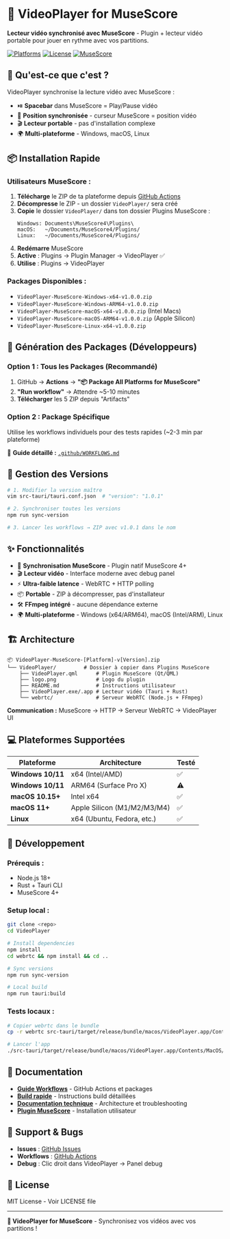 # 🎵 VideoPlayer for MuseScore

**Lecteur vidéo synchronisé avec MuseScore** - Plugin + lecteur vidéo portable pour jouer en rythme avec vos partitions.

[![Platforms](https://img.shields.io/badge/Platforms-Windows%20%7C%20macOS%20%7C%20Linux-blue)](#-supported-platforms)
[![License](https://img.shields.io/badge/License-MIT-green)](#)
[![MuseScore](https://img.shields.io/badge/MuseScore-4%2B-orange)](#)

## 🎯 Qu'est-ce que c'est ?

VideoPlayer synchronise la lecture vidéo avec MuseScore :
- ⏯️ **Spacebar** dans MuseScore = Play/Pause vidéo
- 🎵 **Position synchronisée** - curseur MuseScore = position vidéo  
- 🎬 **Lecteur portable** - pas d'installation complexe
- 🌍 **Multi-plateforme** - Windows, macOS, Linux

## 📦 Installation Rapide

### **Utilisateurs MuseScore :**

1. **Télécharge** le ZIP de ta plateforme depuis [GitHub Actions](../../actions)
2. **Décompresse** le ZIP - un dossier `VideoPlayer/` sera créé
3. **Copie** le dossier `VideoPlayer/` dans ton dossier Plugins MuseScore :
   ```
   Windows: Documents\MuseScore4\Plugins\
   macOS:   ~/Documents/MuseScore4/Plugins/
   Linux:   ~/Documents/MuseScore4/Plugins/
   ```
4. **Redémarre** MuseScore
5. **Active** : Plugins → Plugin Manager → VideoPlayer ✅
6. **Utilise** : Plugins → VideoPlayer

### **Packages Disponibles :**
- `VideoPlayer-MuseScore-Windows-x64-v1.0.0.zip`
- `VideoPlayer-MuseScore-Windows-ARM64-v1.0.0.zip`  
- `VideoPlayer-MuseScore-macOS-x64-v1.0.0.zip` (Intel Macs)
- `VideoPlayer-MuseScore-macOS-ARM64-v1.0.0.zip` (Apple Silicon)
- `VideoPlayer-MuseScore-Linux-x64-v1.0.0.zip`

## 🚀 Génération des Packages (Développeurs)

### **Option 1 : Tous les Packages (Recommandé)**
1. GitHub → **Actions** → **"📦 Package All Platforms for MuseScore"**
2. **"Run workflow"** → Attendre ~5-10 minutes
3. **Télécharger** les 5 ZIP depuis "Artifacts"

### **Option 2 : Package Spécifique**
Utilise les workflows individuels pour des tests rapides (~2-3 min par plateforme)

📖 **Guide détaillé :** [`.github/WORKFLOWS.md`](.github/WORKFLOWS.md)

## 🔄 Gestion des Versions

```bash
# 1. Modifier la version maître
vim src-tauri/tauri.conf.json  # "version": "1.0.1"

# 2. Synchroniser toutes les versions
npm run sync-version

# 3. Lancer les workflows → ZIP avec v1.0.1 dans le nom
```

## ✨ Fonctionnalités

- 🎵 **Synchronisation MuseScore** - Plugin natif MuseScore 4+
- 🎬 **Lecteur vidéo** - Interface moderne avec debug panel  
- ⚡ **Ultra-faible latence** - WebRTC + HTTP polling
- 📦 **Portable** - ZIP à décompresser, pas d'installateur
- 🛠️ **FFmpeg intégré** - aucune dépendance externe
- 🌍 **Multi-plateforme** - Windows (x64/ARM64), macOS (Intel/ARM), Linux

## 🏗️ Architecture

```
📦 VideoPlayer-MuseScore-[Platform]-v[Version].zip
└── VideoPlayer/         # Dossier à copier dans Plugins MuseScore
    ├── VideoPlayer.qml      # Plugin MuseScore (Qt/QML)
    ├── logo.png             # Logo du plugin
    ├── README.md            # Instructions utilisateur
    ├── VideoPlayer.exe/.app # Lecteur vidéo (Tauri + Rust)
    └── webrtc/              # Serveur WebRTC (Node.js + FFmpeg)
```

**Communication :** MuseScore → HTTP → Serveur WebRTC → VideoPlayer UI

## 💻 Plateformes Supportées

| Plateforme | Architecture | Testé |
|-----------|-------------|-------|
| **Windows 10/11** | x64 (Intel/AMD) | ✅ |
| **Windows 10/11** | ARM64 (Surface Pro X) | ⚠️ |  
| **macOS 10.15+** | Intel x64 | ✅ |
| **macOS 11+** | Apple Silicon (M1/M2/M3/M4) | ✅ |
| **Linux** | x64 (Ubuntu, Fedora, etc.) | ✅ |

## 🔧 Développement

### **Prérequis :**
- Node.js 18+
- Rust + Tauri CLI
- MuseScore 4+

### **Setup local :**
```bash
git clone <repo>
cd VideoPlayer

# Install dependencies  
npm install
cd webrtc && npm install && cd ..

# Sync versions
npm run sync-version

# Local build
npm run tauri:build
```

### **Tests locaux :**
```bash
# Copier webrtc dans le bundle
cp -r webrtc src-tauri/target/release/bundle/macos/VideoPlayer.app/Contents/Resources/

# Lancer l'app
./src-tauri/target/release/bundle/macos/VideoPlayer.app/Contents/MacOS/VideoPlayer
```

## 📖 Documentation

- **[Guide Workflows](.github/WORKFLOWS.md)** - GitHub Actions et packages
- **[Build rapide](.github/QUICK-BUILD.md)** - Instructions build détaillées  
- **[Documentation technique](.github/BUILD.md)** - Architecture et troubleshooting
- **[Plugin MuseScore](musescore-plugin/README.md)** - Installation utilisateur

## 🐛 Support & Bugs

- **Issues** : [GitHub Issues](../../issues)
- **Workflows** : [GitHub Actions](../../actions) 
- **Debug** : Clic droit dans VideoPlayer → Panel debug

## 📝 License

MIT License - Voir LICENSE file

---

**🎵 VideoPlayer for MuseScore** - Synchronisez vos vidéos avec vos partitions !